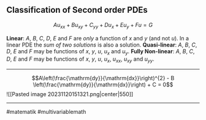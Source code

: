 ## Classification of Second order PDEs

$$Au_{xx} + Bu_{xy} + C_{yy} + Du_{x} + Eu_{y} + Fu = G$$

**Linear**: $A$, $B$, $C$, $D$, $E$ and $F$ are *only* a function of $x$ and $y$ (and not $u$).
In a linear PDE the *sum of two solutions* is also a solution.
**Quasi-linear**: $A$, $B$, $C$, $D$, $E$ and $F$ may be functions of $x$, $y$, $u$, $u_{x}$ and $u_{y}$.
**Fully Non-linear**: $A$, $B$, $C$, $D$, $E$ and $F$ may be functions of $x$, $y$, $u$, $u_{x}$, $u_{xx}$, $u_{xy}$ and $u_{yy}$.

---
$$A\left(\frac{\mathrm{dy}}{\mathrm{dx}}\right)^{2} - B \left(\frac{\mathrm{dy}}{\mathrm{dx}}\right) + C = 0$$
![[Pasted image 20231120151321.png|center|550]]


---
#matematik #multivariablemath